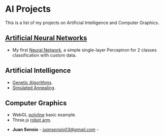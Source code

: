 # AI Projects
This is a list of my projects on Artificial Intelligence and Computer Graphics.

## [Artificial Neural Networks](https://github.com/JuanSensio/AIprojects/blob/master/ANN)

- My first [Neural Network](https://juansensio.github.io/AIprojects/ANN/percep1.html), a simple single-layer 
Perceptron for 2 classes classification with custom data.


## Artificial Intelligence

- [Genetic Algorithms](https://juansensio.github.io/AIprojects/webGL/gen.html).
- [Simulated Annealing](https://juansensio.github.io/AIprojects/webGL/gen.html).

## Computer Graphics
- WebGL [polyline](https://juansensio.github.io/AIprojects/webGL/dots&lines.html) basic example.
- Three.js [robot arm](https://juansensio.github.io/AIprojects/webGL/robot.html).

* **Juan Sensio** - *juansensio03@gmail.com* -
